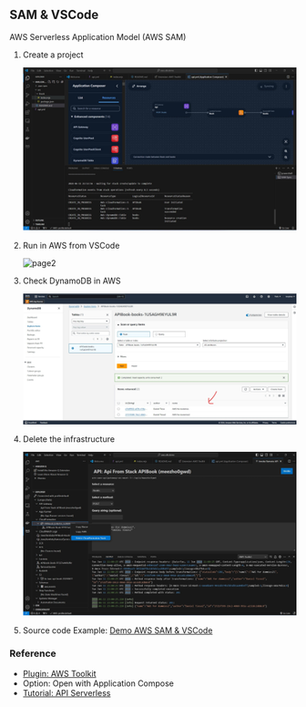 ## SAM & VSCode
AWS Serverless Application Model (AWS SAM)

1. Create a project

    ![vs](../rsc/iaac.vscode.jpg)

2. Run in AWS from VSCode

    ![page2](../rsc/iaac.vscode-02-jpg)

3. Check DynamoDB in AWS

    ![page3](../rsc/iaac.vscode-03.jpg)

4. Delete the infrastructure 

    ![page4](../rsc/iaac.vscode-04-delete.jpg)

5. Source code Example: 
    [Demo AWS SAM & VSCode](https://github.com/ameksike/demo.aws/tree/main/sam-vscode)

### Reference 
- [Plugin: AWS Toolkit ](https://marketplace.visualstudio.com/items?itemName=AmazonWebServices.aws-toolkit-vscode)
- Option: Open with Application Compose 
- [Tutorial: API Serverless](https://www.youtube.com/watch?v=2819CPaYC0Y)
